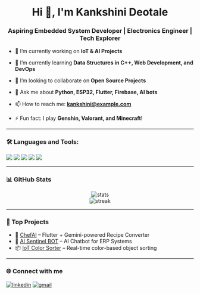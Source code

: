 <h1 align="center">Hi 👋, I'm Kankshini Deotale</h1>
<h3 align="center">Aspiring Embedded System Developer | Electronics Engineer | Tech Explorer</h3>

- 🔭 I’m currently working on **IoT & AI Projects**

- 🌱 I’m currently learning **Data Structures in C++, Web Development, and DevOps**

- 👯 I’m looking to collaborate on **Open Source Projects**

- 💬 Ask me about **Python, ESP32, Flutter, Firebase, AI bots**

- 📫 How to reach me: **kankshini@example.com**

- ⚡ Fun fact: I play **Genshin, Valorant, and Minecraft**!

---

### 🛠️ Languages and Tools:

<p align="left">
  <img src="https://img.shields.io/badge/C++-00599C?style=for-the-badge&logo=c%2B%2B&logoColor=white"/>
  <img src="https://img.shields.io/badge/Python-3670A0?style=for-the-badge&logo=python&logoColor=ffdd54"/>
  <img src="https://img.shields.io/badge/Flutter-02569B?style=for-the-badge&logo=flutter&logoColor=white"/>
  <img src="https://img.shields.io/badge/Firebase-FFCA28?style=for-the-badge&logo=firebase&logoColor=black"/>
  <img src="https://img.shields.io/badge/ESP32-000000?style=for-the-badge&logo=espressif&logoColor=white"/>
</p>

---

### 📊 GitHub Stats

<p align="center">
  <img src="https://github-readme-stats.vercel.app/api?username=kankshini&show_icons=true&theme=tokyonight" alt="stats" />
  <br/>
  <img src="https://github-readme-streak-stats.herokuapp.com/?user=kankshini&theme=tokyonight" alt="streak"/>
</p>

---

### 🧠 Top Projects

- 🚀 [ChefAI](https://github.com/kankshini/ChefAI) – Flutter + Gemini-powered Recipe Converter  
- 🤖 [AI Sentinel BOT](https://github.com/kankshini/ai-sentinel-bot) – AI Chatbot for ERP Systems  
- 📦 [IoT Color Sorter](https://github.com/kankshini/iot-color-sorter) – Real-time color-based object sorting

---

### 🌐 Connect with me

<p align="left">
  <a href="https://linkedin.com/in/kankshini" target="blank"><img align="center" src="https://img.shields.io/badge/LinkedIn-0077B5?style=flat&logo=linkedin&logoColor=white" alt="linkedin" /></a>
  <a href="mailto:kankshini@example.com"><img align="center" src="https://img.shields.io/badge/Gmail-D14836?style=flat&logo=gmail&logoColor=white" alt="gmail" /></a>
</p>
